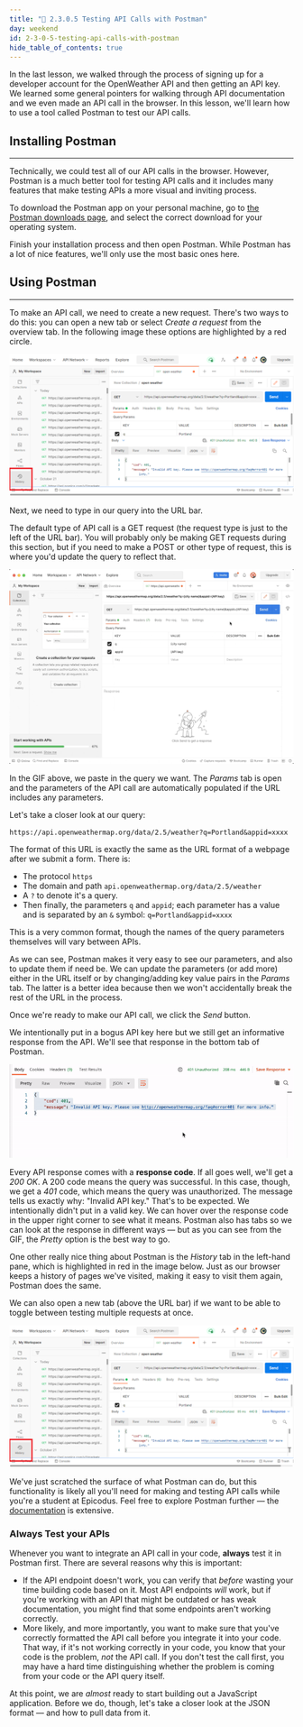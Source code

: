 ```yaml
---
title: "📓 2.3.0.5 Testing API Calls with Postman"
day: weekend
id: 2-3-0-5-testing-api-calls-with-postman
hide_table_of_contents: true
---
```


In the last lesson, we walked through the process of signing up for a developer account for the OpenWeather API and then getting an API key. We learned some general pointers for walking through API documentation and we even made an API call in the browser. In this lesson, we'll learn how to use a tool called Postman to test our API calls.

## Installing Postman
---

Technically, we could test all of our API calls in the browser. However, Postman is a much better tool for testing API calls and it includes many features that make testing APIs a more visual and inviting process.  

To download the Postman app on your personal machine, go to [the Postman downloads page](https://www.postman.com/downloads/), and select the correct download for your operating system. 

Finish your installation process and then open Postman. While Postman has a lot of nice features, we'll only use the most basic ones here.

## Using Postman
---

To make an API call, we need to create a new request. There's two ways to do this: you can open a new tab or select _Create a request_ from the overview tab. In the following image these options are highlighted by a red circle. 

![This shows the Postman overview tab with the options to create a new request highlighted in red circles.](/images/Intermediate+JavaScript/Async-and-APIs-2020/postman-history-tab.png)

Next, we need to type in our query into the URL bar. 

The default type of API call is a GET request (the request type is just to the left of the URL bar). You will probably only be making GET requests during this section, but if you need to make a POST or other type of request, this is where you'd update the query to reflect that.

![In this GIF, we type in the query we want and then send it.](/images/Intermediate+JavaScript/Async-and-APIs-2020/basic-postman-query-2022.gif)

In the GIF above, we paste in the query we want. The _Params_ tab is open and the parameters of the API call are automatically populated if the URL includes any parameters. 

Let's take a closer look at our query:

```
https://api.openweathermap.org/data/2.5/weather?q=Portland&appid=xxxx
```

The format of this URL is exactly the same as the URL format of a webpage after we submit a form. There is:

* The protocol `https`
* The domain and path `api.openweathermap.org/data/2.5/weather` 
* A `?` to denote it's a query. 
* Then finally, the parameters `q` and `appid`; each parameter has a value and is separated by an `&` symbol: `q=Portland&appid=xxxx` 

This is a very common format, though the names of the query parameters themselves will vary between APIs.

As we can see, Postman makes it very easy to see our parameters, and also to update them if need be. We can update the parameters (or add more) either in the URL itself or by changing/adding key value pairs in the _Params_ tab. The latter is a better idea because then we won't accidentally break the rest of the URL in the process.

Once we're ready to make our API call, we click the _Send_ button.

We intentionally put in a bogus API key here but we still get an informative response from the API. We'll see that response in the bottom tab of Postman.

![JSON response plus information about response code.](/images/Intermediate+JavaScript/Async-and-APIs-2020/postman-response-tab.gif)

Every API response comes with a **response code**. If all goes well, we'll get a _200 OK_. A 200 code means the query was successful. In this case, though, we get a _401_ code, which means the query was unauthorized. The message tells us exactly why: "Invalid API key." That's to be expected. We intentionally didn't put in a valid key. We can hover over the response code in the upper right corner to see what it means. Postman also has tabs so we can look at the response in different ways — but as you can see from the GIF, the _Pretty_ option is the best way to go.

One other really nice thing about Postman is the _History_ tab in the left-hand pane, which is highlighted in red in the image below. Just as our browser keeps a history of pages we've visited, making it easy to visit them again, Postman does the same. 

We can also open a new tab (above the URL bar) if we want to be able to toggle between testing multiple requests at once.

![This highlights the _History_ tab in a red rectangle.](/images/Intermediate+JavaScript/Async-and-APIs-2020/postman-history-tab.png)

We've just scratched the surface of what Postman can do, but this functionality is likely all you'll need for making and testing API calls while you're a student at Epicodus. Feel free to explore Postman further — the [documentation](https://learning.postman.com/docs/getting-started/introduction/) is extensive.

### Always Test your APIs

Whenever you want to integrate an API call in your code, **always** test it in Postman first. There are several reasons why this is important:

* If the API endpoint doesn't work, you can verify that _before_ wasting your time building code based on it. Most API endpoints _will_ work, but if you're working with an API that might be outdated or has weak documentation, you might find that some endpoints aren't working correctly.
* More likely, and more importantly, you want to make sure that you've correctly formatted the API call before you integrate it into your code. That way, if it's not working correctly in your code, you know that your code is the problem, _not_ the API call. If you don't test the call first, you may have a hard time distinguishing whether the problem is coming from your code or the API query itself.

At this point, we are _almost_ ready to start building out a JavaScript application. Before we do, though, let's take a closer look at the JSON format — and how to pull data from it.
